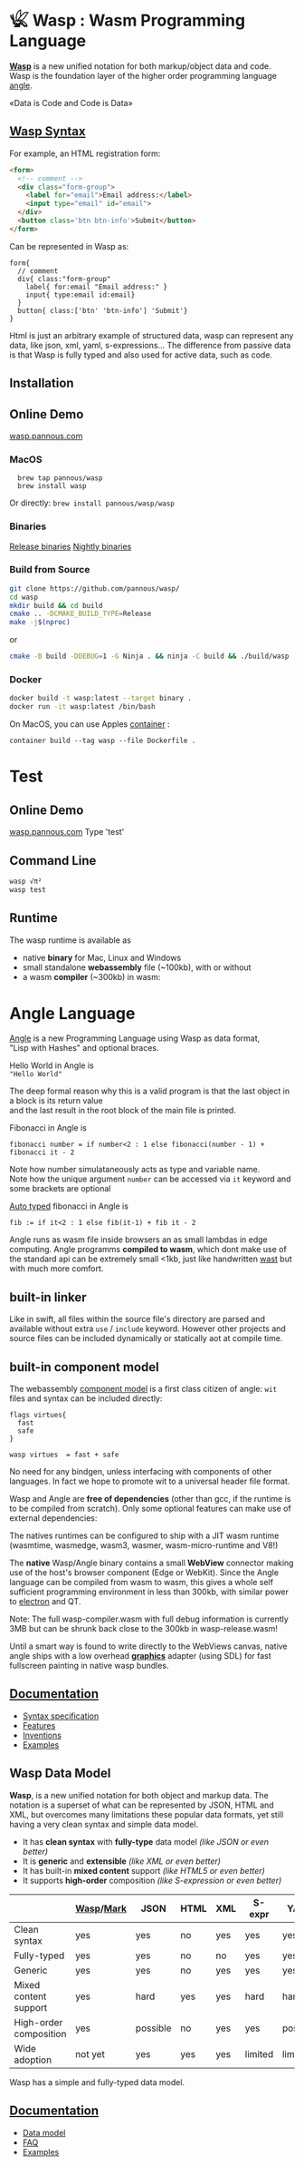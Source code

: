 # 𓆤 Wasp : Wasm Programming Language

**[Wasp](https://github.com/pannous/wasp/wiki)** is a new unified notation for both markup/object data and code.  
Wasp is the foundation layer of the higher order programming language [angle](https://github.com/pannous/wasp/wiki).
<!-- https://github.com/pannous/angle -->

«Data is Code and Code is Data»

## [Wasp Syntax](https://github.com/pannous/wasp/wiki/syntax)

For example, an HTML registration form:

```html
<form>
  <!-- comment -->
  <div class="form-group">
    <label for="email">Email address:</label>
    <input type="email" id="email">
  </div>
  <button class='btn btn-info'>Submit</button>
</form>
```

Can be represented in Wasp as:

```text
form{                                 
  // comment                          
  div{ class:"form-group"             
    label{ for:email "Email address:" }
    input{ type:email id:email}     
  }
  button{ class:['btn' 'btn-info'] 'Submit'}
}
```

Html is just an arbitrary example of structured data, wasp can represent any data, like json, xml, yaml,
s-expressions...
The difference from passive data is that Wasp is fully typed and also used for active data, such as code.

## Installation

## Online Demo
[wasp.pannous.com](https://wasp.pannous.com)

### MacOS
```
  brew tap pannous/wasp
  brew install wasp
```
Or directly:
`brew install pannous/wasp/wasp`



### Binaries
[Release binaries](https://github.com/pannous/wasp/releases/)
[Nightly binaries](https://github.com/pannous/wasp/tree/main/bin)

### Build from Source
```bash
git clone https://github.com/pannous/wasp/
cd wasp
mkdir build && cd build
cmake .. -DCMAKE_BUILD_TYPE=Release
make -j$(nproc)
```
or
```bash
cmake -B build -DDEBUG=1 -G Ninja . && ninja -C build && ./build/wasp
```
### Docker
```bash
docker build -t wasp:latest --target binary .
docker run -it wasp:latest /bin/bash
```
On MacOS, you can use Apples [container](https://github.com/apple/container/releases) :
```
container build --tag wasp --file Dockerfile .
```

# Test
## Online Demo
[wasp.pannous.com](https://wasp.pannous.com) Type 'test'
## Command Line
```bash
wasp √π²
wasp test
```

## Runtime

The wasp runtime is available as

* native **binary** for Mac, Linux and Windows
* small standalone **webassembly** file (~100kb), with or without
* a wasm **compiler** (~300kb) in wasm:

# Angle Language

[Angle](https://github.com/pannous/wasp/wiki/angle) is a new Programming Language using Wasp as data format,  
"Lisp with Hashes" and optional braces.

Hello World in Angle is  
`"Hello World"`

The deep formal reason why this is a valid program is that the last object in a block is its return value  
and the last result in the root block of the main file is printed.

Fibonacci in Angle is

```
fibonacci number = if number<2 : 1 else fibonacci(number - 1) + fibonacci it - 2
```

Note how number simulataneously acts as type and variable name.  
Note how the unique argument `number` can be accessed via `it` keyword and some brackets are optional

[Auto typed](https://github.com/pannous/wasp/wiki/type-inference) fibonacci in Angle is

```
fib := if it<2 : 1 else fib(it-1) + fib it - 2
```

Angle runs as wasm file inside browsers an as small lambdas in edge computing.
Angle programms **compiled to wasm**, which dont make use of the standard api can be extremely small <1kb, just like
handwritten [wast](https://www.richinfante.com/2020/01/03/webassembly-examples) but with much more comfort.

## built-in linker

Like in swift, all files within the source file's directory are parsed and available without extra `use` / `include`
keyword. However other projects and source files can be included dynamically or statically aot at compile time.

## built-in component model

The webassembly [component model](https://github.com/WebAssembly/component-model) is a first class citizen of
angle: `wit` files and syntax can be included directly:

```
flags virtues{ 
  fast
  safe
}

wasp virtues  = fast + safe
```

No need for any bindgen, unless interfacing with components of other languages.
In fact we hope to promote wit to a universal header file format.

Wasp and Angle are **free of dependencies** (other than gcc, if the runtime is to be compiled from scratch).
Only some optional features can make use of external dependencies:

The natives runtimes can be configured to ship with a JIT wasm runtime (wasmtime, wasmedge, wasm3, wasmer, wasm-micro-runtime and V8!)

The **native** Wasp/Angle binary contains a small **WebView** connector making use of the host's browser component (Edge or WebKit).
Since the Angle language can be compiled from wasm to wasm, this gives a whole self sufficient programming environment in less than 300kb, with similar power to [electron](https://www.electronjs.org/) and QT.

Note: The full wasp-compiler.wasm with full debug information is currently 3MB but can be shrunk back close to the 300kb in wasp-release.wasm!

Until a smart way is found to write directly to the WebViews canvas, native angle ships with a low
overhead **[graphics](https://github.com/pannous/wasp/wiki/graphics)** adapter (using SDL) for fast fullscreen painting in native wasp bundles.

## [Documentation](https://github.com/pannous/wasp/wiki/)

- [Syntax specification](https://github.com/pannous/wasp/wiki/syntax)
- [Features](https://github.com/pannous/wasp/wiki/features)
- [Inventions](https://github.com/pannous/wasp/wiki/Inventions)
- [Examples](https://github.com/pannous/wasp/wiki/Examples)

## Wasp Data Model

**Wasp**, is a new unified notation for both object and markup data. The notation is a superset of what can be represented by JSON, HTML and XML, but overcomes many limitations these popular data formats, yet still having a very clean syntax and simple data model.

- It has **clean syntax** with **fully-type** data model *(like JSON or even better)*
- It is **generic** and **extensible** *(like XML or even better)*
- It has built-in **mixed content** support *(like HTML5 or even better)*
- It supports **high-order** composition *(like S-expression or even better)*

|                        | [Wasp](https://github.com/pannous/wasp/wiki)/[Mark](https://github.com/henry-luo/wasp) | JSON     | HTML | XML | S-expr  | YAML     |
|------------------------|----------------------------------------------------------------------------------------|----------|------|-----|---------|----------|
| Clean syntax           | yes                                                                                    | yes      | no   | yes | yes     | yes      |
| Fully-typed            | yes                                                                                    | yes      | no   | no  | yes     | yes      |
| Generic                | yes                                                                                    | yes      | no   | yes | yes     | yes      |
| Mixed content support  | yes                                                                                    | hard     | yes  | yes | hard    | hard     |
| High-order composition | yes                                                                                    | possible | no   | yes | yes     | possible |
| Wide adoption          | not yet                                                                                | yes      | yes  | yes | limited | limited  |

Wasp has a simple and fully-typed data model.

## [Documentation](https://github.com/pannous/wasp/wiki/)

- [Data model](https://github.com/pannous/wasp/wiki/data)
- [FAQ](https://github.com/pannous/wasp/wiki/FAQ)
- [Examples](https://github.com/pannous/wasp/wiki/Examples)

